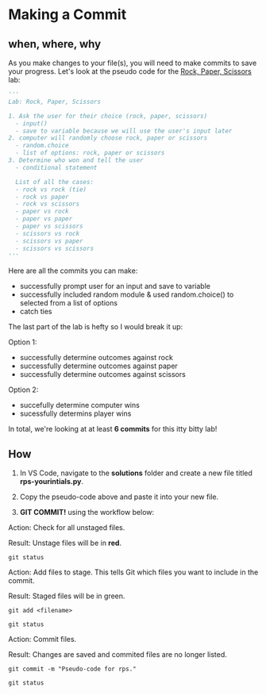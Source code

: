 # Making a Commit

## when, where, why
As you make changes to your file(s), you will need to make commits to save your progress. Let's look at the pseudo code for the [Rock, Paper, Scissors](labs/lab01.md) lab:

```python
'''
Lab: Rock, Paper, Scissors

1. Ask the user for their choice (rock, paper, scissors)
  - input()
  - save to variable because we will use the user's input later
2. computer will randomly choose rock, paper or scissors
  - random.choice
  - list of options: rock, paper or scissors
3. Determine who won and tell the user
  - conditional statement

  List of all the cases:
  - rock vs rock (tie)
  - rock vs paper
  - rock vs scissors
  - paper vs rock
  - paper vs paper
  - paper vs scissors
  - scissors vs rock
  - scissors vs paper
  - scissors vs scissors
'''
```

Here are all the commits you can make:

- successfully prompt user for an input and save to variable
- successfully included random module & used random.choice() to selected from a list of options
- catch ties

The last part of the lab is hefty so I would break it up:

Option 1:
- successfully determine outcomes against rock
- successfully determine outcomes against paper
- successfully determine outcomes against scissors

Option 2:
- succefully determine computer wins
- sucessfully determins player wins

In total, we're looking at at least **6 commits** for this itty bitty lab!

## How

1. In VS Code, navigate to the **solutions** folder and create a new file titled **rps-yourintials.py**.

2. Copy the pseudo-code above and paste it into your new file.

3. **GIT COMMIT!** using the workflow below:

Action: Check for all unstaged files.

Result: Unstage files will be in **red**.
```
git status
```

Action: Add files to stage. This tells Git which files you want to include in the commit.

Result: Staged files will be in green.

```
git add <filename>
```
```
git status
```

Action: Commit files.

Result: Changes are saved and commited files are no longer listed.

```
git commit -m "Pseudo-code for rps."
```
```
git status
```
